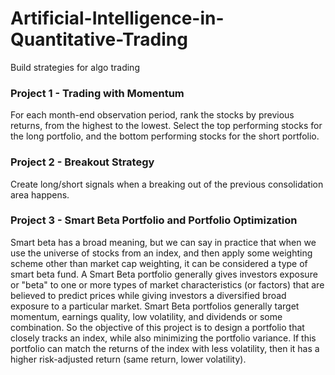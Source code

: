 # Artificial-Intelligence-in-Quantitative-Trading

Build strategies for algo trading

### Project 1 - Trading with Momentum

For each month-end observation period, rank the stocks by previous returns, from the highest to the lowest. Select the top performing stocks for the long portfolio, and the bottom performing stocks for the short portfolio.

### Project 2 - Breakout Strategy

Create long/short signals when a breaking out of the previous consolidation area happens.

### Project 3 - Smart Beta Portfolio and Portfolio Optimization

Smart beta has a broad meaning, but we can say in practice that when we use the universe of stocks from an index, and then apply some weighting scheme other than market cap weighting, it can be considered a type of smart beta fund. A Smart Beta portfolio generally gives investors exposure or "beta" to one or more types of market characteristics (or factors) that are believed to predict prices while giving investors a diversified broad exposure to a particular market. Smart Beta portfolios generally target momentum, earnings quality, low volatility, and dividends or some combination. So the objective of this project is to design a portfolio that closely tracks an index, while also minimizing the portfolio variance. If this portfolio can match the returns of the index with less volatility, then it has a higher risk-adjusted return (same return, lower volatility).
